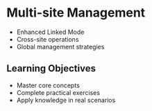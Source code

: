 # Multi-site Management
- Enhanced Linked Mode
- Cross-site operations
- Global management strategies

## Learning Objectives
- Master core concepts
- Complete practical exercises
- Apply knowledge in real scenarios
